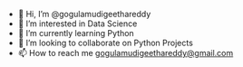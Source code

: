 - 👋 Hi, I’m @gogulamudigeethareddy
- 👀 I’m interested in Data Science
- 🌱 I’m currently learning Python
- 💞️ I’m looking to collaborate on Python Projects
- 📫 How to reach me gogulamudigeethareddy@gmail.com

<!---
gogulamudigeethareddy/gogulamudigeethareddy is a ✨ special ✨ repository because its `README.md` (this file) appears on your GitHub profile.
You can click the Preview link to take a look at your changes.
--->
